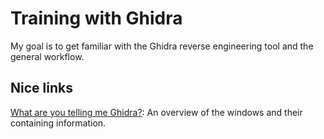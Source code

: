 # Training with Ghidra
My goal is to get familiar with the Ghidra reverse engineering tool and the general workflow.

## Nice links
[What are you telling me Ghidra?](https://byte.how/posts/what-are-you-telling-me-ghidra/#listing): An overview of the windows and their containing information.
